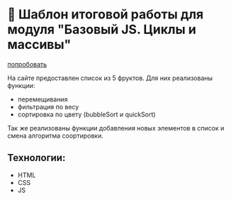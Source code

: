 # 🚀 Шаблон итоговой работы для модуля "Базовый JS. Циклы и массивы"


[попробовать](https://slowsleep.github.io/fruit-list/)


На сайте предоставлен список из 5 фруктов. Для них реализованы функции:
- перемещивания
- фильтрация по весу
- сортировка по цвету (bubbleSort и quickSort)

Так же реализованы функции добавления новых элементов в список и смена алгоритма соортировки.


## Технологии:
- HTML
- CSS
- JS
